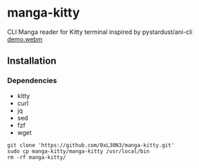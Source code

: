 # manga-kitty
CLI Manga reader for Kitty terminal inspired by pystardust/ani-cli
[demo.webm](https://github.com/0xL30N3/manga-kitty/assets/76763585/0b7c50f2-7da5-4914-94f0-11fd2ce07696)

## Installation
### Dependencies
- kitty
- curl
- jq
- sed
- fzf
- wget

```
git clone 'https://github.com/0xL30N3/manga-kitty.git'
sudo cp manga-kitty/manga-kitty /usr/local/bin
rm -rf manga-kitty/
```

